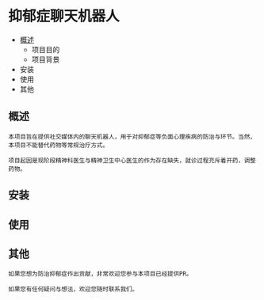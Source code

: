# 抑郁症聊天机器人

* [概述](#overview)
  * 项目目的
  * 项目背景
* 安装
* 使用
* 其他

<h2 id="overview">概述</h2>

```
本项目旨在提供社交媒体内的聊天机器人，用于对抑郁症等负面心理疾病的防治与环节。当然，本项目不能替代药物等常规治疗方式。
```


```
项目起因是现阶段精神科医生与精神卫生中心医生的作为存在缺失，就诊过程充斥着开药，调整药物。
```


## 安装


## 使用


## 其他

```
如果您想为防治抑郁症作出贡献，非常欢迎您参与本项目已经提供PR。
```


```
如果您有任何疑问与想法，欢迎您随时联系我们。
```
